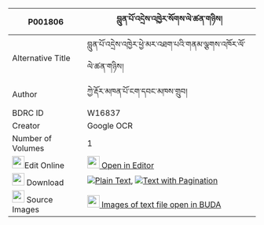 |P001806|བླུན་པོ་འདྲེས་འཁྱེར་སོགས་ལེ་ཚན་གཉིས། 
| --- | --- 
|Alternative Title |བླུན་པོ་འདྲེས་འཁྱེར་ཕྱེ་མར་འཐག་པའི་གནམ་ལྕགས་འཁོར་ལོ་ལེ་ཚན་གཉིས།
|Author| ཀྱེ་རྡོར་མཁན་པོ་ངག་དབང་མཁས་གྲུབ།
|BDRC ID | W16837
|Creator | Google OCR
|Number of Volumes| 1
|<img width="25" src="https://img.icons8.com/color/25/000000/edit-property.png">Edit Online| [<img width="25" src="https://avatars.githubusercontent.com/u/45091458?s=200&v=4"> Open in Editor](http://editor.openpecha.org/P001806)
|<img width="25" src="https://img.icons8.com/fluent/48/000000/download-2.png"/>  Download | [![](https://img.icons8.com/color/20/000000/txt.png)Plain Text](https://github.com/Openpecha/P001806/releases/download/v1/lunpo_drekhyer_sok_letsen_nyi_plain_P001806.zip), [![](https://img.icons8.com/color/20/000000/txt.png)Text with Pagination](https://github.com/Openpecha/P001806/releases/download/v1/lunpo_drekhyer_sok_letsen_nyi_pages_P001806.zip)
|<img width="25" src="https://img.icons8.com/plasticine/100/000000/pictures-folder.png"/>  Source Images | [<img width="25" src="https://library.bdrc.io/icons/BUDA-small.svg"> Images of text file open in BUDA](https://library.bdrc.io/show/bdr:W16837)